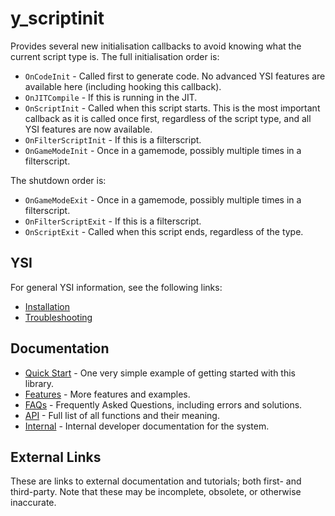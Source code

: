 # y_scriptinit

Provides several new initialisation callbacks to avoid knowing what the current script type is.  The full initialisation order is:

* `OnCodeInit` - Called first to generate code.  No advanced YSI features are available here (including hooking this callback).
* `OnJITCompile` - If this is running in the JIT.
* `OnScriptInit` - Called when this script starts.  This is the most important callback as it is called once first, regardless of the script type, and all YSI features are now available.
* `OnFilterScriptInit` - If this is a filterscript.
* `OnGameModeInit` - Once in a gamemode, possibly multiple times in a filterscript.

The shutdown order is:

* `OnGameModeExit` - Once in a gamemode, possibly multiple times in a filterscript.
* `OnFilterScriptExit` - If this is a filterscript.
* `OnScriptExit` - Called when this script ends, regardless of the type.

## YSI

For general YSI information, see the following links:

* [Installation](../installation.md)
* [Troubleshooting](../troubleshooting.md)

## Documentation

* [Quick Start](y_scriptinit/quick-start.md) - One very simple example of getting started with this library.
* [Features](y_scriptinit/features.md) - More features and examples.
* [FAQs](y_scriptinit/faqs.md) - Frequently Asked Questions, including errors and solutions.
* [API](y_scriptinit/api.md) - Full list of all functions and their meaning.
* [Internal](y_scriptinit/internal.md) - Internal developer documentation for the system.

## External Links

These are links to external documentation and tutorials; both first- and third-party.  Note that these may be incomplete, obsolete, or otherwise inaccurate.

